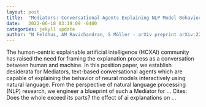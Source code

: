 ```yaml
---
layout: post
title:  "Mediators: Conversational Agents Explaining NLP Model Behavior"
date:   2022-06-18 03:19:09 -0400
categories: jekyll update
author: "N Feldhus, AM Ravichandran, S Möller - arXiv preprint arXiv:2206.06029, 2022"
---
```

The human-centric explainable artificial intelligence (HCXAI) community has raised the need for framing the explanation process as a conversation between human and machine. In this position paper, we establish desiderata for Mediators, text-based conversational agents which are capable of explaining the behavior of neural models interactively using natural language. From the perspective of natural language processing (NLP) research, we engineer a blueprint of such a Mediator for …
Cites: ‪Does the whole exceed its parts? the effect of ai explanations on …‬  